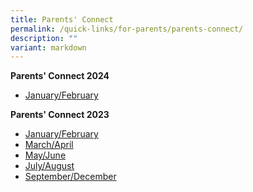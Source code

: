 ```yaml
---
title: Parents' Connect
permalink: /quick-links/for-parents/parents-connect/
description: ""
variant: markdown
---
```

**Parents' Connect 2024** <br>
* [January/February](/files/Parents_Connect_Jan_Feb_2024.pdf)

**Parents' Connect 2023** <br>
* [January/February](/files/Parents%20Connect%20Jan-Feb%202023_final_cleared.pdf)
* [March/April](/files/Parents%20Connect%20Mar-Apr%202023.pdf)
* [May/June](/files/parents%20connect%20may-jun%202023_(cleared).pdf)
* [July/August](/files/parents%20connect%20jul-aug%20(2023).pdf)
* [September/December](/files/parents%20connect%20sep-dec%202023.pdf)

